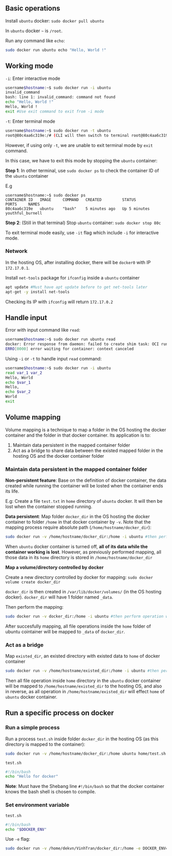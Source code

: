 ## Basic operations

Install ``ubuntu`` docker: ``sudo docker pull ubuntu``

In ``ubuntu`` docker ``~`` is ``/root``.

Run any command like ``echo``: 

```sh
sudo docker run ubuntu echo "Hello, World !"
```

## Working mode

``-i``: Enter interactive mode

```sh
username$hostname:~$ sudo docker run -i ubuntu
invalid_command
bash: line 1: invalid_command: command not found
echo "Hello, World !"
Hello, World !
exit #Use exit command to exit from -i mode
```

``-t``: Enter terminal mode

```sh
username$hostname:~$ sudo docker run -t ubuntu
root@80c4aa6c319e:/# (CLI will then switch to terminal root@80c4aa6c319e)
```

However, if using only ``-t``, we are unable to exit terminal mode by ``exit`` command.

In this case, we have to exit this mode by stopping the ``ubuntu`` container:

**Step 1**: In other terminal, use ``sudo docker ps`` to check the container ID of the ``ubuntu`` container

E.g

```
username$hostname:~$ sudo docker ps
CONTAINER ID   IMAGE     COMMAND   CREATED         STATUS         PORTS     NAMES
80c4aa6c319e   ubuntu    "bash"    5 minutes ago   Up 5 minutes             youthful_burnell
```

**Step 2**: (Still in that terminal) Stop ``ubuntu`` container: ``sudo docker stop 80c``

To exit terminal mode easily, use ``-it`` flag which include ``-i`` for interactive mode.

### Network

In the hosting OS, after installing docker, there will be ``docker0`` with IP ``172.17.0.1``.

Install ``net-tools`` package for ``ifconfig`` inside a ``ubuntu`` container

```sh
apt update #Must have apt update before to get net-tools later
apt-get -y install net-tools
```

Checking its IP with ``ifconfig`` will return ``172.17.0.2``

## Handle input

Error with input command like ``read``:

```sh
username$hostname:~$ sudo docker run ubuntu read
docker: Error response from daemon: failed to create shim task: OCI runtime create failed: runc create failed: unable to start container process: exec: "read": executable file not found in $PATH: unknown.
ERRO[0000] error waiting for container: context canceled
```

Using ``-i`` or ``-t`` to handle input ``read`` command:

```sh
username$hostname:~$ sudo docker run -i ubuntu
read var_1 var_2
Hello, World
echo $var_1
Hello,
echo $var_2
World
exit
```

## Volume mapping

Volume mapping is a technique to map a folder in the OS hosting the docker container and the folder in that docker container. Its application is to:

1. Maintain data persistent in the mapped container folder
2. Act as a bridge to share data between the existed mapped folder in the hosting OS and the docker container folder

### Maintain data persistent in the mapped container folder

**Non-persistent feature**: Base on the definition of docker container, the data created while running the container will be losted when the container ends its life.

E.g: Create a file ``test.txt`` in ``home`` directory of ``ubuntu`` docker. It will then be lost when the container stopped running.

**Data persistent**: Map folder ``docker_dir`` in the OS hosting the docker container to folder ``/home`` in that docker container by ``-v``. Note that the mapping process require absolute path (``/home/hostname/docker_dir``):

```sh
sudo docker run -v /home/hostname/docker_dir:/home -i ubuntu #then perform operation with interactive mode
```

When ``ubuntu`` docker container is turned off, **all of its data while the container working is lost**. However, as previously performed mapping, all those data in its ``home`` directory is stored in ``/home/hostname/docker_dir``

**Map a volume/directory controlled by docker**

Create a new directory controlled by docker for mapping: ``sudo docker volume create docker_dir``

``docker_dir`` is then created in ``/var/lib/docker/volumes/`` (in the OS hosting docker). ``docker_dir`` will have 1 folder named ``_data``.

Then perform the mapping:

```sh
sudo docker run -v docker_dir:/home -i ubuntu #then perform operation with interactive mode
```

After succesfully mapping, all file operations inside the ``home`` folder of ubuntu cointainer will be mapped to ``_data`` of ``docker_dir``.

### Act as a bridge

Map ``existed_dir``, an existed directory with existed data to ``home`` of docker container

```sh
sudo docker run -v /home/hostname/existed_dir:/home -i ubuntu #then perform operation with interactive mode
```

Then all file operation inside ``home`` directory in the ``ubuntu`` docker container will be mapped to ``/home/hostname/existed_dir`` to the hosting OS, and also in reverse, as all operation in ``/home/hostname/existed_dir`` will effect ``home`` of ``ubuntu`` docker container.

## Run a specific process on docker

### Run a simple process

Run a process ``test.sh`` inside folder ``docker_dir`` in the hosting OS (as this directory is mapped to the container):

```sh
sudo docker run -v /home/hostname/docker_dir:/home ubuntu home/test.sh
```

``test.sh``

```sh
#!/bin/bash
echo "Hello for docker"
```

**Note**: Must have the Shebang line ``#!/bin/bash`` so that the docker container knows the bash shell is chosen to compile.

### Set environment variable

``test.sh``

```sh
#!/bin/bash
echo "$DOCKER_ENV"
```

Use ``-e`` flag:

```sh
sudo docker run -v /home/dekvn/VinhTran/docker_dir:/home -e DOCKER_ENV="Docker environment" ubuntu home/test.sh
```
